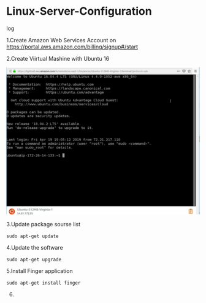 # Linux-Server-Configuration








log

1.Create Amazon Web Services Account  on https://portal.aws.amazon.com/billing/signup#/start

2.Create Viirtual Mashine with Ubuntu 16


![demo](https://github.com/Kuldyaev/Linux-Server-Configuration/blob/master/images/ubuntussh.JPG) 

3.Update package sourse list

    sudo apt-get update

4.Update the software

    sudo apt-get upgrade
    
5.Install Finger application

    sudo apt-get install finger
    
6.
